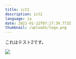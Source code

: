 ```yaml
---
title: ict2
description: ict2
language: ja
date: 2021-01-12T07:17:39.773Z
thumbnail: /uploads/logo.png
---
```


これはテスト2です。


![](/uploads/logo.png)